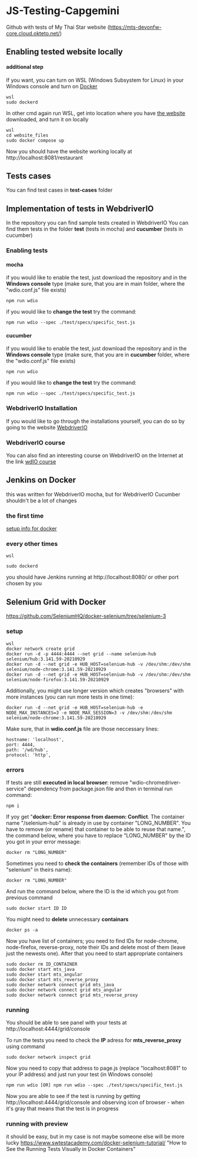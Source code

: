# JS-Testing-Capgemini
Github with tests of My Thai Star website (https://mts-devonfw-core.cloud.okteto.net/)

## Enabling tested website locally
#### additional step 
If you want, you can turn on WSL (Windows Subsystem for Linux) in your Windows console and turn on [Docker](https://www.docker.com/get-started/)
```
wsl
sudo dockerd
```
In other cmd again run WSL, get into location where you have [the website](https://github.com/devonfw/my-thai-star) downloaded, and turn it on locally
```
wsl
cd website_files
sudo docker compose up
```
Now you should have the website working locally at http://localhost:8081/restaurant


## Tests cases
You can find test cases in **test-cases** folder


## Implementation of tests in WebdriverIO
In the repository you can find sample tests created in WebdriverIO
You can find them tests in the folder **test** (tests in mocha) and **cucumber** (tests in cucumber)

### Enabling tests 
#### mocha
if you would like to enable the test, just download the repository and in the **Windows console** type 
(make sure, that you are in main folder, where the "wdio.conf.js" file exists)

```
npm run wdio
```
if you would like to **change the test** try the command:
```
npm run wdio --spec ./test/specs/specific_test.js
```
#### cucumber
if you would like to enable the test, just download the repository and in the **Windows console** type 
(make sure, that you are in **cucumber** folder, where the "wdio.conf.js" file exists)
```
npm run wdio
```
if you would like to **change the test** try the command:
```
npm run wdio --spec ./test/specs/specific_test.js
```

### WebdriverIO Installation
If you would like to go through the installations yourself, you can do so by going to the website [WebdriverIO](https://webdriver.io/docs/gettingstarted#run-test)

### WebdriverIO course
You can also find an interesting course on WebdriverIO on the Internet at the link [wdIO course](https://testautomationu.applitools.com/webdriverio-tutorial/)


## Jenkins on Docker
this was written for WebdriverIO mocha, but for WebdriverIO Cucumber shouldn't be a lot of changes

### the first time
[setup info for docker](https://www.jenkins.io/doc/book/installing/docker/)

### every other times
```
wsl 

sudo dockerd
```
you should have Jenkins running at http://localhost:8080/ or other port chosen by you


## Selenium Grid with Docker
https://github.com/SeleniumHQ/docker-selenium/tree/selenium-3

### setup
```
wsl
docker network create grid
docker run -d -p 4444:4444 --net grid --name selenium-hub selenium/hub:3.141.59-20210929
docker run -d --net grid -e HUB_HOST=selenium-hub -v /dev/shm:/dev/shm selenium/node-chrome:3.141.59-20210929
docker run -d --net grid -e HUB_HOST=selenium-hub -v /dev/shm:/dev/shm selenium/node-firefox:3.141.59-20210929
```
Additionally, you might use longer version which creates "browsers" with more instances (you can run more tests in one time):
```
docker run -d --net grid -e HUB_HOST=selenium-hub -e NODE_MAX_INSTANCES=3 -e NODE_MAX_SESSION=3 -v /dev/shm:/dev/shm selenium/node-chrome:3.141.59-20210929
```
Make sure, that in **wdio.conf.js** file are those neccessary lines:
```
hostname: 'localhost',
port: 4444,
path: '/wd/hub',
protocol: 'http',
```

### errors
If tests are still **executed in local browser**:
remove "wdio-chromedriver-service" dependency from package.json file
and then in terminal run command:
```
npm i
```

If yoy get "**docker: Error response from daemon: Conflict**. The container name "/selenium-hub" is already in use by container "LONG_NUMBER". You have to remove (or rename) that container to be able to reuse that name.", the command below, where you have to replace "LONG_NUMBER" by the ID you got in your error message:
```
docker rm "LONG_NUMBER"
```

Sometimes you need to **check the containers** (remember IDs of those with "selenium" in theirs name):
```
docker rm "LONG_NUMBER"
```
And run the command below, where the ID is the id which you got from previous command
```
sudo docker start ID ID
```

You might need to **delete** unnecessary **containars**
```
docker ps -a
```
Now you have list of containers; you need to find IDs for node-chrome, node-firefox, reverse-proxy, note their IDs and delete most of them (leave just the newests one). After that you need to start appropriate containers
```
sudo docker rm ID_CONTAINER
sudo docker start mts_java
sudo docker start mts_angular
sudo docker start mts_reverse_proxy
sudo docker network connect grid mts_java
sudo docker network connect grid mts_angular
sudo docker network connect grid mts_reverse_proxy
```

### running 
You should be able to see panel with your tests at http://localhost:4444/grid/console
 
To run the tests you need to check the **IP** adress for **mts_reverse_proxy** using command
```
sudo docker network inspect grid
```
Now you need to copy that address to page.js (replace "localhost:8081" to your IP address) and just run your test (in Windows console)
```
npm run wdio [OR] npm run wdio --spec ./test/specs/specific_test.js
```
Now you are able to see if the test is running by getting http://localhost:4444/grid/console and observing icon of browser - when it's gray that means that the test is in progress

### running with preview
it should be easy, but in my case is not
maybe someone else will be more lucky 
https://www.swtestacademy.com/docker-selenium-tutorial/ "How to See the Running Tests Visually in Docker Containers"